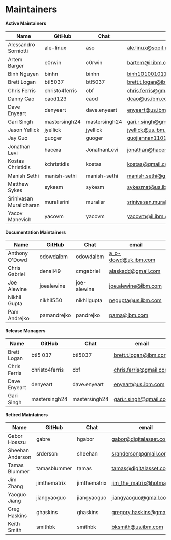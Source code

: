 Maintainers
===========

**Active Maintainers**

| Name | GitHub | Chat | email
|------|--------|------|----------------------
| Alessandro Sorniotti | ale-linux | aso | <ale.linux@sopit.net>
| Artem Barger | c0rwin | c0rwin | <bartem@il.ibm.com>
| Binh Nguyen | binhn | binhn | <binh1010010110@gmail.com>
| Brett Logan | btl5037 | btl5037 | <brett.t.logan@ibm.com>
| Chris Ferris | christo4ferris | cbf | <chris.ferris@gmail.com>
| Danny Cao | caod123 | caod | <dcao@us.ibm.com>
| Dave Enyeart | denyeart | dave.enyeart | <enyeart@us.ibm.com>
| Gari Singh | mastersingh24 | mastersingh24 | <gari.r.singh@gmail.com>
| Jason Yellick | jyellick | jyellick | <jyellick@us.ibm.com>
| Jay Guo | guoger | guoger | <guojiannan1101@gmail.com>
| Jonathan Levi | hacera | JonathanLevi | <jonathan@hacera.com>
| Kostas Christidis | kchristidis | kostas | <kostas@gmail.com>
| Manish Sethi | manish-sethi | manish-sethi | <manish.sethi@gmail.com>
| Matthew Sykes | sykesm | sykesm | <sykesmat@us.ibm.com>
| Srinivasan Muralidharan | muralisrini | muralisr | <srinivasan.muralidharan99@gmail.com>
| Yacov Manevich | yacovm | yacovm | <yacovm@il.ibm.com>

**Documentation Maintainers**

| Name | GitHub | Chat | email
|------|--------|------|----------------------
| Anthony O'Dowd | odowdaibm  | odowdaibm | <a_o-dowd@uk.ibm.com>
| Chris Gabriel  | denali49   | cmgabriel | <alaskadd@gmail.com>
| Joe Alewine | joealewine | joe-alewine | <joe.alewine@ibm.com>
| Nikhil Gupta | nikhil550 | nikhilgupta | <negupta@us.ibm.com>
| Pam Andrejko | pamandrejko | pandrejko | <pama@ibm.com>

**Release Managers**

| Name | GitHub | Chat | email
|------|--------|------|----------------------
| Brett Logan | btl5 037 | btl5037 | <brett.t.logan@ibm.com>
| Chris Ferris | christo4ferris | cbf | <chris.ferris@gmail.com>
| Dave Enyeart | denyeart | dave.enyeart | <enyeart@us.ibm.com>
| Gari Singh | mastersingh24 | mastersingh24 | <gari.r.singh@gmail.com>

**Retired Maintainers**

| Name | GitHub | Chat | email
|------|--------|------|----------------------
| Gabor Hosszu | gabre | hgabor | <gabor@digitalasset.com>
| Sheehan Anderson | srderson | sheehan | <sranderson@gmail.com>
| Tamas Blummer | tamasblummer | tamas | <tamas@digitalasset.com>
| Jim Zhang | jimthematrix | jimthematrix | <jim_the_matrix@hotmail.com>
| Yaoguo Jiang | jiangyaoguo | jiangyaoguo | <jiangyaoguo@gmail.com>
| Greg Haskins | ghaskins | ghaskins | <gregory.haskins@gmail.com>
| Keith Smith | smithbk | smithbk | <bksmith@us.ibm.com>
